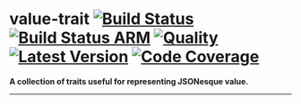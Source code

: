 # value-trait [![Build Status]][value-trait-build] [![Build Status ARM]][drone.io] [![Quality]][value-trait-quality]  [![Latest Version]][crates.io] [![Code Coverage]][codecov.io]

[Build Status ARM]: https://cloud.drone.io/api/badges/simd-lite/value-trait/status.svg
[drone.io]: https://cloud.drone.io/simd-lite/value-trait
[Build Status]: https://github.com/simd-lite/value-trait/workflows/Tests/badge.svg
[value-trait-build]: https://github.com/simd-lite/value-trait/actions?query=workflow%3ATests
[Quality]: https://github.com/simd-lite/value-trait/workflows/Quality/badge.svg
[value-trait-quality]: https://github.com/simd-lite/value-trait/actions?query=workflow%3AQuality
[Latest Version]: https://img.shields.io/crates/v/value-trait.svg
[crates.io]: https://crates.io/crates/value-trait
[Code Coverage]: https://codecov.io/gh/simd-lite/value-trait/badge.svg
[codecov.io]: https://codecov.io/gh/simd-lite/value-trait

**A collection of traits useful for representing JSONesque value.**

---

